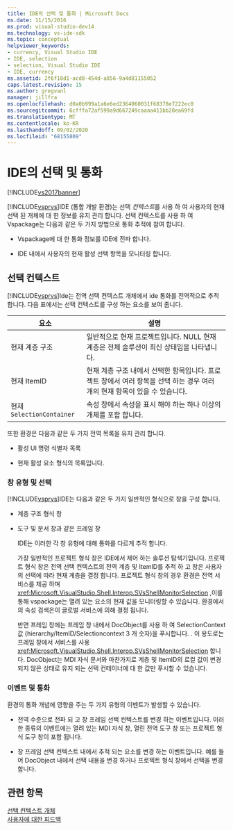 ```yaml
---
title: IDE의 선택 및 통화 | Microsoft Docs
ms.date: 11/15/2016
ms.prod: visual-studio-dev14
ms.technology: vs-ide-sdk
ms.topic: conceptual
helpviewer_keywords:
- currency, Visual Studio IDE
- IDE, selection
- selection, Visual Studio IDE
- IDE, currency
ms.assetid: 2f6f18d1-acd8-454d-a856-9a4d81155052
caps.latest.revision: 15
ms.author: gregvanl
manager: jillfra
ms.openlocfilehash: d0a0b999a1a6e6ed2364060031f68378e7222ec0
ms.sourcegitcommit: 6cfffa72af599a9d667249caaaa411bb28ea69fd
ms.translationtype: MT
ms.contentlocale: ko-KR
ms.lasthandoff: 09/02/2020
ms.locfileid: "68155809"
---
```

# <a name="selection-and-currency-in-the-ide"></a>IDE의 선택 및 통화
[!INCLUDE[vs2017banner](../../includes/vs2017banner.md)]

[!INCLUDE[vsprvs](../../includes/vsprvs-md.md)]IDE (통합 개발 환경)는 선택 *컨텍스트*를 사용 하 여 사용자의 현재 선택 된 개체에 대 한 정보를 유지 관리 합니다. 선택 컨텍스트를 사용 하 여 Vspackage는 다음과 같은 두 가지 방법으로 통화 추적에 참여 합니다.  
  
- Vspackage에 대 한 통화 정보를 IDE에 전파 합니다.  
  
- IDE 내에서 사용자의 현재 활성 선택 항목을 모니터링 합니다.  
  
## <a name="selection-context"></a>선택 컨텍스트  
 [!INCLUDE[vsprvs](../../includes/vsprvs-md.md)]Ide는 전역 선택 컨텍스트 개체에서 ide 통화를 전역적으로 추적 합니다. 다음 표에서는 선택 컨텍스트를 구성 하는 요소를 보여 줍니다.  
  
|요소|설명|  
|-------------|-----------------|  
|현재 계층 구조|일반적으로 현재 프로젝트입니다. NULL 현재 계층은 전체 솔루션이 최신 상태임을 나타냅니다.|  
|현재 ItemID|현재 계층 구조 내에서 선택한 항목입니다. 프로젝트 창에서 여러 항목을 선택 하는 경우 여러 개의 현재 항목이 있을 수 있습니다.|  
|현재 `SelectionContainer`|속성 창에서 속성을 표시 해야 하는 하나 이상의 개체를 포함 합니다.|  
  
 또한 환경은 다음과 같은 두 가지 전역 목록을 유지 관리 합니다.  
  
- 활성 UI 명령 식별자 목록  
  
- 현재 활성 요소 형식의 목록입니다.  
  
### <a name="window-types-and-selection"></a>창 유형 및 선택  
 [!INCLUDE[vsprvs](../../includes/vsprvs-md.md)]IDE는 다음과 같은 두 가지 일반적인 형식으로 창을 구성 합니다.  
  
- 계층 구조 형식 창  
  
- 도구 및 문서 창과 같은 프레임 창  
  
  IDE는 이러한 각 창 유형에 대해 통화를 다르게 추적 합니다.  
  
  가장 일반적인 프로젝트 형식 창은 IDE에서 제어 하는 솔루션 탐색기입니다. 프로젝트 형식 창은 전역 선택 컨텍스트의 전역 계층 및 ItemID를 추적 하 고 창은 사용자의 선택에 따라 현재 계층을 결정 합니다. 프로젝트 형식 창의 경우 환경은 전역 서비스를 제공 하며 <xref:Microsoft.VisualStudio.Shell.Interop.SVsShellMonitorSelection> ,이를 통해 vspackage는 열려 있는 요소의 현재 값을 모니터링할 수 있습니다. 환경에서의 속성 검색은이 글로벌 서비스에 의해 결정 됩니다.  
  
  반면 프레임 창에는 프레임 창 내에서 DocObject를 사용 하 여 SelectionContext 값 (hierarchy/ItemID/Selectioncontext 3 개 숫자)을 푸시합니다. . 이 용도로는 프레임 창에서 서비스를 사용 <xref:Microsoft.VisualStudio.Shell.Interop.SVsShellMonitorSelection> 합니다. DocObject는 MDI 자식 문서와 마찬가지로 계층 및 ItemID의 로컬 값이 변경 되지 않은 상태로 유지 되는 선택 컨테이너에 대 한 값만 푸시할 수 있습니다.  
  
### <a name="events-and-currency"></a>이벤트 및 통화  
 환경의 통화 개념에 영향을 주는 두 가지 유형의 이벤트가 발생할 수 있습니다.  
  
- 전역 수준으로 전파 되 고 창 프레임 선택 컨텍스트를 변경 하는 이벤트입니다. 이러한 종류의 이벤트에는 열려 있는 MDI 자식 창, 열린 전역 도구 창 또는 프로젝트 형식 도구 창이 포함 됩니다.  
  
- 창 프레임 선택 컨텍스트 내에서 추적 되는 요소를 변경 하는 이벤트입니다. 예를 들어 DocObject 내에서 선택 내용을 변경 하거나 프로젝트 형식 창에서 선택을 변경 합니다.  
  
## <a name="see-also"></a>관련 항목  
 [선택 컨텍스트 개체](../../extensibility/internals/selection-context-objects.md)   
 [사용자에 대한 피드백](../../extensibility/internals/feedback-to-the-user.md)
